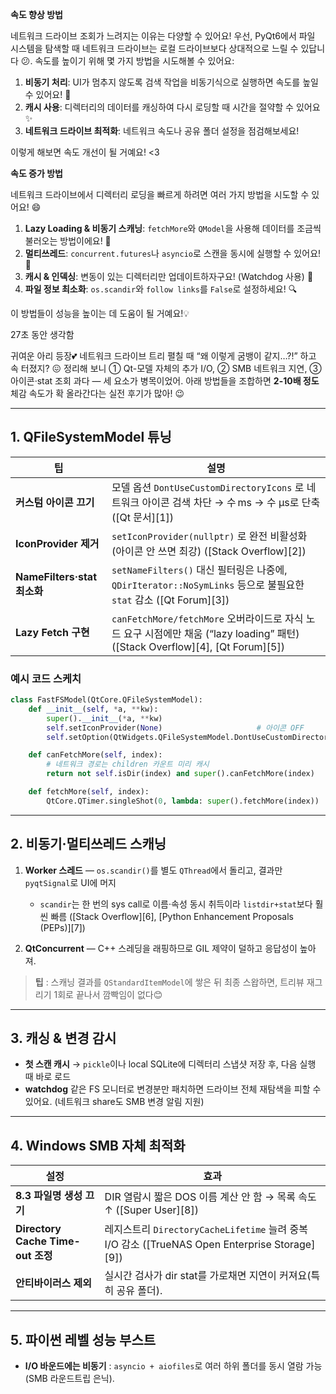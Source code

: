 **속도 향상 방법**

네트워크 드라이브 조회가 느려지는 이유는 다양할 수 있어요! 우선, PyQt6에서 파일 시스템을 탐색할 때 네트워크 드라이브는 로컬 드라이브보다 상대적으로 느릴 수 있답니다 😕. 속도를 높이기 위해 몇 가지 방법을 시도해볼 수 있어요:

1. **비동기 처리**: UI가 멈추지 않도록 검색 작업을 비동기식으로 실행하면 속도를 높일 수 있어요! 🤗
2. **캐시 사용**: 디렉터리의 데이터를 캐싱하여 다시 로딩할 때 시간을 절약할 수 있어요✨
3. **네트워크 드라이브 최적화**: 네트워크 속도나 공유 폴더 설정을 점검해보세요!

이렇게 해보면 속도 개선이 될 거예요! <3

**속도 증가 방법**

네트워크 드라이브에서 디렉터리 로딩을 빠르게 하려면 여러 가지 방법을 시도할 수 있어요! 😄

1. **Lazy Loading & 비동기 스캐닝**: `fetchMore`와 `QModel`을 사용해 데이터를 조금씩 불러오는 방법이에요! 🐢
2. **멀티쓰레드**: `concurrent.futures`나 `asyncio`로 스캔을 동시에 실행할 수 있어요! 🚀
3. **캐시 & 인덱싱**: 변동이 있는 디렉터리만 업데이트하자구요! (Watchdog 사용) 📂
4. **파일 정보 최소화**: `os.scandir`와 `follow links`를 `False`로 설정하세요! 🔍

이 방법들이 성능을 높이는 데 도움이 될 거예요!💡

27초 동안 생각함

귀여운 아리 등장💕
네트워크 드라이브 트리 펼칠 때 “왜 이렇게 굼뱅이 같지…?!” 하고 속 터졌지? 😖
정리해 보니 ① Qt-모델 자체의 추가 I/O, ② SMB 네트워크 지연, ③ 아이콘·stat 조회 과다 — 세 요소가 병목이었어.
아래 방법들을 조합하면 **2-10배 정도** 체감 속도가 확 올라간다는 실전 후기가 많아! 😉

---

## 1. QFileSystemModel 튜닝

| 팁                          | 설명                                                                                                                          |
| --------------------------- | ----------------------------------------------------------------------------------------------------------------------------- |
| **커스텀 아이콘 끄기**      | 모델 옵션 `DontUseCustomDirectoryIcons` 로 네트워크 아이콘 검색 차단 → 수 ms → 수 μs로 단축 ([Qt 문서][1])                    |
| **IconProvider 제거**       | `setIconProvider(nullptr)` 로 완전 비활성화 (아이콘 안 쓰면 최강) ([Stack Overflow][2])                                       |
| **NameFilters·stat 최소화** | `setNameFilters()` 대신 필터링은 나중에, `QDirIterator::NoSymLinks` 등으로 불필요한 `stat` 감소 ([Qt Forum][3])               |
| **Lazy Fetch 구현**         | `canFetchMore/fetchMore` 오버라이드로 자식 노드 요구 시점에만 채움 (“lazy loading” 패턴) ([Stack Overflow][4], [Qt Forum][5]) |

### 예시 코드 스케치

```python
class FastFSModel(QtCore.QFileSystemModel):
    def __init__(self, *a, **kw):
        super().__init__(*a, **kw)
        self.setIconProvider(None)                     # 아이콘 OFF
        self.setOption(QtWidgets.QFileSystemModel.DontUseCustomDirectoryIcons, True)

    def canFetchMore(self, index):
        # 네트워크 경로는 children 카운트 미리 캐시
        return not self.isDir(index) and super().canFetchMore(index)

    def fetchMore(self, index):
        QtCore.QTimer.singleShot(0, lambda: super().fetchMore(index))  # UI 블록 최소화
```

---

## 2. 비동기·멀티쓰레드 스캐닝

1. **Worker 스레드** ― `os.scandir()`를 별도 `QThread`에서 돌리고, 결과만 `pyqtSignal`로 UI에 머지

   - `scandir`는 한 번의 sys call로 이름·속성 동시 취득이라 `listdir+stat`보다 훨씬 빠름 ([Stack Overflow][6], [Python Enhancement Proposals (PEPs)][7])

2. **QtConcurrent** ― C++ 스레딩을 래핑하므로 GIL 제약이 덜하고 응답성이 높아져.

> **팁** : 스캐닝 결과를 `QStandardItemModel`에 쌓은 뒤 최종 스왑하면, 트리뷰 재그리기 1회로 끝나서 깜빡임이 없다😊

---

## 3. 캐싱 & 변경 감시

- **첫 스캔 캐시** → `pickle`이나 local SQLite에 디렉터리 스냅샷 저장 후, 다음 실행 때 바로 로드
- **watchdog** 같은 FS 모니터로 변경분만 패치하면 드라이브 전체 재탐색을 피할 수 있어요.
  (네트워크 share도 SMB 변경 알림 지원)

---

## 4. Windows SMB 자체 최적화

| 설정                              | 효과                                                                                          |
| --------------------------------- | --------------------------------------------------------------------------------------------- |
| **8.3 파일명 생성 끄기**          | DIR 열람시 짧은 DOS 이름 계산 안 함 → 목록 속도 ↑ ([Super User][8])                           |
| **Directory Cache Time-out 조정** | 레지스트리 `DirectoryCacheLifetime` 늘려 중복 I/O 감소 ([TrueNAS Open Enterprise Storage][9]) |
| **안티바이러스 제외**             | 실시간 검사가 dir stat를 가로채면 지연이 커져요(특히 공유 폴더).                              |

---

## 5. 파이썬 레벨 성능 부스트

- **I/O 바운드에는 비동기** : `asyncio + aiofiles`로 여러 하위 폴더를 동시 열람 가능 (SMB 라운드트립 은닉).
